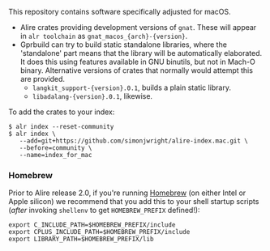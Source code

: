 This repository contains software specifically adjusted for macOS.

* Alire crates providing development versions of `gnat`. These will appear in `alr toolchain` as `gnat_macos_{arch}-{version}`.
* Gprbuild can try to build static standalone libraries, where the 'standalone' part means that the library will be automatically elaborated. It does this using features available in GNU binutils, but not in Mach-O binary. Alternative versions of crates that normally would attempt this are provided.
  * `langkit_support-{version}.0.1`, builds a plain static library.
  * `libadalang-{version}.0.1`, likewise.

To add the crates to your index:

```shell
$ alr index --reset-community
$ alr index \
   --add=git+https://github.com/simonjwright/alire-index.mac.git \
   --before=community \
   --name=index_for_mac
```

### Homebrew 

Prior to Alire release 2.0, if you're running [Homebrew](https://brew.sh) (on either Intel or Apple silicon) we recommend that you add this to your shell startup scripts (_after_ invoking `shellenv` to get `HOMEBREW_PREFIX` defined!):

```
export C_INCLUDE_PATH=$HOMEBREW_PREFIX/include
export CPLUS_INCLUDE_PATH=$HOMEBREW_PREFIX/include
export LIBRARY_PATH=$HOMEBREW_PREFIX/lib
```
